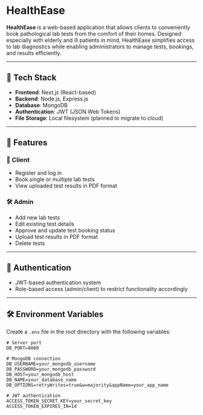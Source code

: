 
# HealthEase

**HealthEase** is a web-based application that allows clients to conveniently book pathological lab tests from the comfort of their homes. Designed especially with elderly and ill patients in mind, HealthEase simplifies access to lab diagnostics while enabling administrators to manage tests, bookings, and results efficiently.

---

## 🚀 Tech Stack

- **Frontend**: Next.js (React-based)
- **Backend**: Node.js, Express.js
- **Database**: MongoDB
- **Authentication**: JWT (JSON Web Tokens)
- **File Storage**: Local filesystem (planned to migrate to cloud)

---

## 🌟 Features

### 👤 Client
- Register and log in
- Book single or multiple lab tests
- View uploaded test results in PDF format

### 🛠️ Admin
- Add new lab tests
- Edit existing test details
- Approve and update test booking status
- Upload test results in PDF format
- Delete tests

---

## 🔐 Authentication

- JWT-based authentication system
- Role-based access (admin/client) to restrict functionality accordingly

---


## 🛠️ Environment Variables

Create a `.env` file in the root directory with the following variables:

```env
# Server port
DB_PORT=8080

# MongoDB connection
DB_USERNAME=your_mongodb_username
DB_PASSWORD=your_mongodb_password
DB_HOST=your_mongodb_host
DB_NAME=your_database_name
DB_OPTIONS=retryWrites=true&w=majority&appName=your_app_name

# JWT authentication
ACCESS_TOKEN_SECRET_KEY=your_secret_key
ACCESS_TOKEN_EXPIRES_IN=1d

